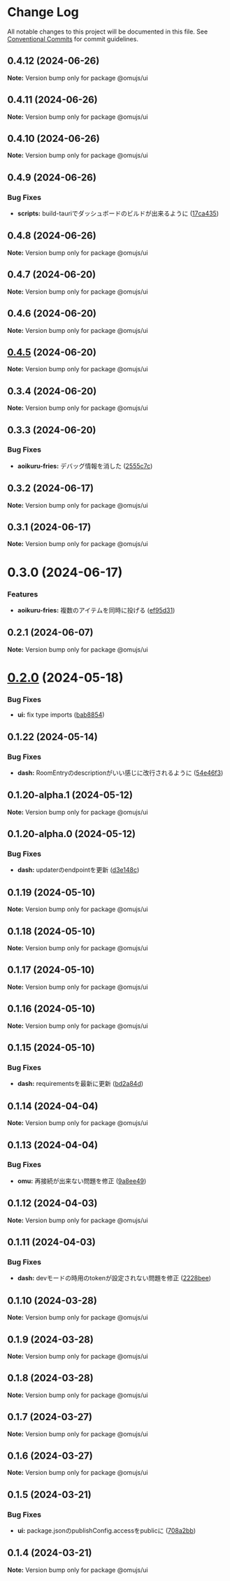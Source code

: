 # Change Log

All notable changes to this project will be documented in this file.
See [Conventional Commits](https://conventionalcommits.org) for commit guidelines.

## 0.4.12 (2024-06-26)

**Note:** Version bump only for package @omujs/ui





## 0.4.11 (2024-06-26)

**Note:** Version bump only for package @omujs/ui





## 0.4.10 (2024-06-26)

**Note:** Version bump only for package @omujs/ui





## 0.4.9 (2024-06-26)


### Bug Fixes

* **scripts:** build-tauriでダッシュボードのビルドが出来るように ([17ca435](https://github.com/OMUAPPS/omuapps/commit/17ca4356d85e7bb08d96abd9f1a8cbf2bc90962f))





## 0.4.8 (2024-06-26)

**Note:** Version bump only for package @omujs/ui





## 0.4.7 (2024-06-20)

**Note:** Version bump only for package @omujs/ui





## 0.4.6 (2024-06-20)

**Note:** Version bump only for package @omujs/ui





## [0.4.5](https://github.com/OMUAPPS/omuapps/compare/v0.3.4...v0.4.5) (2024-06-20)

**Note:** Version bump only for package @omujs/ui





## 0.3.4 (2024-06-20)

**Note:** Version bump only for package @omujs/ui





## 0.3.3 (2024-06-20)


### Bug Fixes

* **aoikuru-fries:** デバッグ情報を消した ([2555c7c](https://github.com/OMUAPPS/omuapps/commit/2555c7cba6d853b23bac19eb236b87146bcb2152))





## 0.3.2 (2024-06-17)

**Note:** Version bump only for package @omujs/ui





## 0.3.1 (2024-06-17)

**Note:** Version bump only for package @omujs/ui





# 0.3.0 (2024-06-17)


### Features

* **aoikuru-fries:** 複数のアイテムを同時に投げる ([ef95d31](https://github.com/OMUAPPS/omuapps/commit/ef95d3147ef49934b6bedc9149c693bbbb5c3b3a))





## 0.2.1 (2024-06-07)

**Note:** Version bump only for package @omujs/ui





# [0.2.0](https://github.com/OMUAPPS/omuapps/compare/v0.1.22...v0.2.0) (2024-05-18)


### Bug Fixes

* **ui:** fix type imports ([bab8854](https://github.com/OMUAPPS/omuapps/commit/bab885433d56300991cc7a9fa655bc1dd27cfef3))





## 0.1.22 (2024-05-14)


### Bug Fixes

* **dash:** RoomEntryのdescriptionがいい感じに改行されるように ([54e46f3](https://github.com/OMUAPPS/omuapps/commit/54e46f3ba5c4841f5ec8dc4726628754e5e67d56))





## 0.1.20-alpha.1 (2024-05-12)

**Note:** Version bump only for package @omujs/ui

## 0.1.20-alpha.0 (2024-05-12)

### Bug Fixes

-   **dash:** updaterのendpointを更新 ([d3e148c](https://github.com/OMUAPPS/omuapps/commit/d3e148cf0a9f65c7388f8834d6502c50f53bac57))

## 0.1.19 (2024-05-10)

**Note:** Version bump only for package @omujs/ui

## 0.1.18 (2024-05-10)

**Note:** Version bump only for package @omujs/ui

## 0.1.17 (2024-05-10)

**Note:** Version bump only for package @omujs/ui

## 0.1.16 (2024-05-10)

**Note:** Version bump only for package @omujs/ui

## 0.1.15 (2024-05-10)

### Bug Fixes

-   **dash:** requirementsを最新に更新 ([bd2a84d](https://github.com/OMUAPPS/omuapps/commit/bd2a84d62320606f8304e94f2e6e045e9b4a2014))

## 0.1.14 (2024-04-04)

**Note:** Version bump only for package @omujs/ui

## 0.1.13 (2024-04-04)

### Bug Fixes

-   **omu:** 再接続が出来ない問題を修正 ([9a8ee49](https://github.com/OMUAPPS/omuapps/commit/9a8ee49ef2a2444e3021fa17ff753eca77d417fb))

## 0.1.12 (2024-04-03)

**Note:** Version bump only for package @omujs/ui

## 0.1.11 (2024-04-03)

### Bug Fixes

-   **dash:** devモードの時用のtokenが設定されない問題を修正 ([2228bee](https://github.com/OMUAPPS/omuapps/commit/2228beee005982722d39f75d348827b855f19673))

## 0.1.10 (2024-03-28)

**Note:** Version bump only for package @omujs/ui

## 0.1.9 (2024-03-28)

**Note:** Version bump only for package @omujs/ui

## 0.1.8 (2024-03-28)

**Note:** Version bump only for package @omujs/ui

## 0.1.7 (2024-03-27)

**Note:** Version bump only for package @omujs/ui

## 0.1.6 (2024-03-27)

**Note:** Version bump only for package @omujs/ui

## 0.1.5 (2024-03-21)

### Bug Fixes

-   **ui:** package.jsonのpublishConfig.accessをpublicに ([708a2bb](https://github.com/OMUAPPS/omuapps/commit/708a2bbc325a73dc2e72a847f88856d729a14e7a))

## 0.1.4 (2024-03-21)

**Note:** Version bump only for package @omujs/ui
